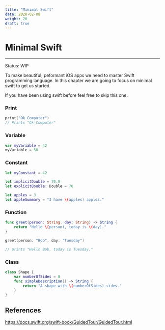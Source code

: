 ```yaml
---
title: "Minimal Swift"
date: 2020-02-08
weight: 20
draft: true
---
```


# Minimal Swift
---
Status: WIP

To make beautiful, peformant iOS apps we need to master Swift programming language.
In this chapter we are going to focus on minimal swift to get us started.

If you have been using swift before feel free to skip this one.

### Print
```swift
print("Ok Computer")
// Prints "Ok Computer"
```

### Variable
```swift
var myVariable = 42
myVariable = 50
```

### Constant
```swift
let myConstant = 42

let implicitDouble = 70.0
let explicitDouble: Double = 70

let apples = 3
let appleSummary = "I have \(apples) apples."
```
### Function
```swift
func greet(person: String, day: String) -> String {
    return "Hello \(person), today is \(day)."
}

greet(person: "Bob", day: "Tuesday")

// prints "Hello Bob, today is Tuesday."
```

### Class
```swift
class Shape {
    var numberOfSides = 0
    func simpleDescription() -> String {
        return "A shape with \(numberOfSides) sides."
    }
}
```


## References
https://docs.swift.org/swift-book/GuidedTour/GuidedTour.html